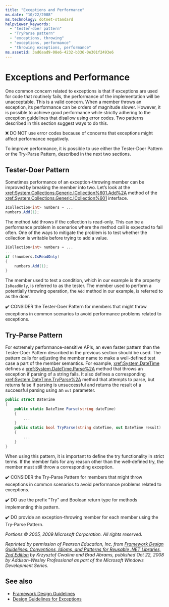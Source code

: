 ```yaml
---
title: "Exceptions and Performance"
ms.date: "10/22/2008"
ms.technology: dotnet-standard
helpviewer_keywords:
  - "tester-doer pattern"
  - "TryParse pattern"
  - "exceptions, throwing"
  - "exceptions, performance"
  - "throwing exceptions, performance"
ms.assetid: 3ad6aad9-08e6-4232-b336-0e301f2493e6
---
```

# Exceptions and Performance
One common concern related to exceptions is that if exceptions are used for code that routinely fails, the performance of the implementation will be unacceptable. This is a valid concern. When a member throws an exception, its performance can be orders of magnitude slower. However, it is possible to achieve good performance while strictly adhering to the exception guidelines that disallow using error codes. Two patterns described in this section suggest ways to do this.

 ❌ DO NOT use error codes because of concerns that exceptions might affect performance negatively.

 To improve performance, it is possible to use either the Tester-Doer Pattern or the Try-Parse Pattern, described in the next two sections.

## Tester-Doer Pattern
 Sometimes performance of an exception-throwing member can be improved by breaking the member into two. Let’s look at the <xref:System.Collections.Generic.ICollection%601.Add%2A> method of the <xref:System.Collections.Generic.ICollection%601> interface.

```csharp
ICollection<int> numbers = ...
numbers.Add(1);
```

 The method `Add` throws if the collection is read-only. This can be a performance problem in scenarios where the method call is expected to fail often. One of the ways to mitigate the problem is to test whether the collection is writable before trying to add a value.

```csharp
ICollection<int> numbers = ...
...
if (!numbers.IsReadOnly)
{
    numbers.Add(1);
}
```

 The member used to test a condition, which in our example is the property `IsReadOnly`, is referred to as the tester. The member used to perform a potentially throwing operation, the `Add` method in our example, is referred to as the doer.

 ✔️ CONSIDER the Tester-Doer Pattern for members that might throw exceptions in common scenarios to avoid performance problems related to exceptions.

## Try-Parse Pattern
 For extremely performance-sensitive APIs, an even faster pattern than the Tester-Doer Pattern described in the previous section should be used. The pattern calls for adjusting the member name to make a well-defined test case a part of the member semantics. For example, <xref:System.DateTime> defines a <xref:System.DateTime.Parse%2A> method that throws an exception if parsing of a string fails. It also defines a corresponding <xref:System.DateTime.TryParse%2A> method that attempts to parse, but returns false if parsing is unsuccessful and returns the result of a successful parsing using an `out` parameter.

```csharp
public struct DateTime
{
    public static DateTime Parse(string dateTime)
    {
        ...
    }
    public static bool TryParse(string dateTime, out DateTime result)
    {
        ...
    }
}
```

 When using this pattern, it is important to define the try functionality in strict terms. If the member fails for any reason other than the well-defined try, the member must still throw a corresponding exception.

 ✔️ CONSIDER the Try-Parse Pattern for members that might throw exceptions in common scenarios to avoid performance problems related to exceptions.

 ✔️ DO use the prefix "Try" and Boolean return type for methods implementing this pattern.

 ✔️ DO provide an exception-throwing member for each member using the Try-Parse Pattern.

 *Portions © 2005, 2009 Microsoft Corporation. All rights reserved.*

 *Reprinted by permission of Pearson Education, Inc. from [Framework Design Guidelines: Conventions, Idioms, and Patterns for Reusable .NET Libraries, 2nd Edition](https://www.informit.com/store/framework-design-guidelines-conventions-idioms-and-9780321545619) by Krzysztof Cwalina and Brad Abrams, published Oct 22, 2008 by Addison-Wesley Professional as part of the Microsoft Windows Development Series.*

## See also

- [Framework Design Guidelines](index.md)
- [Design Guidelines for Exceptions](exceptions.md)
